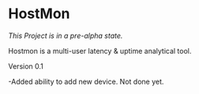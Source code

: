 HostMon
=======
*This Project is in a pre-alpha state.*

Hostmon is a multi-user latency &amp; uptime analytical tool.

Version 0.1

-Added ability to add new device. Not done yet.
